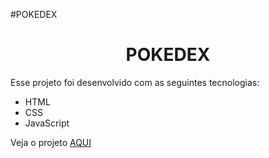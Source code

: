#POKEDEX

<h1 align="center"> POKEDEX </h1>

Esse projeto foi desenvolvido com as seguintes tecnologias:

- HTML
- CSS
- JavaScript

Veja o projeto <a href="https://vrmtdev.github.io/pokedex/" target="_blank">AQUI</a>

